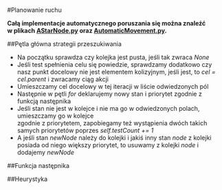 #Planowanie ruchu

**Całą implementacje automatycznego poruszania się można znaleźć  
w plikach [AStarNode.py](https://git.wmi.amu.edu.pl/s444409/DSZI_Survival/src/development/src/Al/AStarNode.py) oraz
 [AutomaticMovement.py](https://git.wmi.amu.edu.pl/s444409/DSZI_Survival/src/development/src/Al/AutomaticMovement.py).**
 
##Pętla główna strategii przeszukiwania

* Na początku sprawdza czy kolejka jest pusta, jeśli tak zwraca *None*
* Jeśli test spełnienia celu się powiedzie, sprawdzamy dodatkowo czy nasz punkt docelowy nie jest elementem kolizyjnym, jeśli jest, to *cel = cel.parent* i zwracamy ciąg akcji
* Umieszczamy cel docelowy w tej iteracji w liście odwiedzonych pól
* Następnie w pętli *for* deklarujemy nowy stan i priorytet zgodnie z funkcją następnika
* Jeśli stan nie jest w kolejce i nie ma go w odwiedzonych polach, umieszczamy go w kolejce  
zgodnie z priorytetem, zapobiegamy też wystąpienia dwóch takich samych priorytetów poprzes *self.testCount += 1*
* A jeśli stan *newNode* należy do kolejki i jakiś inny stan *node* z kolejki posiada od niego większy priorytet, 
to usuwamy z kolejki *node* i dodajemy *newNode*

##Funkcja następnika

##Heurystyka